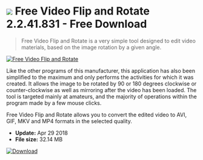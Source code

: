 # ![](https://cdn.softexe.net/static/icon/7/free-video-flip-and-rotate-10330.png) Free Video Flip and Rotate 2.2.41.831 - Free Download

> Free Video Flip and Rotate is a very simple tool designed to edit video materials, based on the image rotation by a given angle.

[![Free Video Flip and Rotate](https://gallery.dpcdn.pl/imgc/Tools/82138/g_-_420x350_1.5_-_x160b4d09-b776-4034-82c7-a960aa5fb50c.png)](https://softexe.net/win/multimedia/video/free-video-flip-and-rotate:pRccR.html)

Like the other programs of this manufacturer, this application has also been simplified to the maximum and only performs the activities for which it was created. It allows the image to be rotated by 90 or 180 degrees clockwise or counter-clockwise as well as mirroring after the video has been loaded. The tool is targeted mainly at amateurs, and the majority of operations within the program made by a few mouse clicks.
 
 Free Video Flip and Rotate allows you to convert the edited video to AVI, GIF, MKV and MP4 formats in the selected quality.


- **Update:** Apr 29 2018
- **File size:** 32.14 MB

[![Download](https://cdn.softexe.net/static/img/download.png)](https://softexe.net/win/multimedia/video/free-video-flip-and-rotate:pRccR.html)

